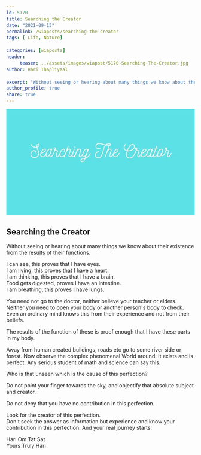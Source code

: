 ```yaml
---
id: 5170 
title: Searching the Creator
date: "2021-09-13"
permalink: /wiaposts/searching-the-creator
tags: [ Life, Nature]    

categories: [wiaposts] 
header:
     teaser: ../assets/images/wiapost/5170-Searching-The-Creator.jpg
author: Hari Thapliyaal 

excerpt: "Without seeing or hearing about many things we know about their existence from the results of their functions. I can see, this proves that I have eyes. I am living, this proves that I have a heart. I am thinking,"
author_profile: true 
share: true 
---
```

![Searching the Creator](../assets/images/wiapost/5170-Searching-The-Creator.jpg)     
   
## Searching the Creator      
   
Without seeing or hearing about many things we know about their existence from the results of their functions.     
    
I can see, this proves that I have eyes.    
I am living, this proves that I have a heart.     
I am thinking, this proves that I have a brain.    
Food gets digested, proves I have an intestine.     
I am breathing, this proves I have lungs.     
    
You need not go to the doctor, neither believe your teacher or elders.     
Neither you need to open your body or another person's body to check.    
Even an ordinary mind knows this from their experience and not from their beliefs.    
    
The results of the function of these is proof enough that I have these parts in my body.     
    
Away from human created buildings, roads etc go to some river side or forest. Now observe the complex phenomenal World around. It exists and is perfect. Any serious student of math and science can say this.     
    
Who is that unseen which is the cause of this perfection?    
    
Do not point your finger towards the sky, and objectify that absolute subject and creator.     
    
Do not deny that you have no contribution in this perfection.     
    
Look for the creator of this perfection.     
Don't seek the answer as information but experience and know your contribution in this perfection. And your real journey starts.    
    
Hari Om Tat Sat     
Yours Truly Hari    
